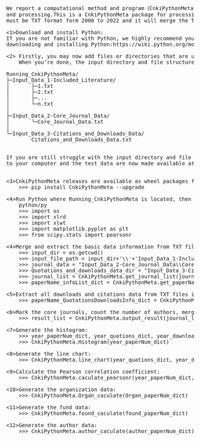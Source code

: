 <pre> 
We report a computational method and program（CnkiPythonMeta）based on the Python programming language for basic data analysis 
and processing.This is a CnkiPythonMeta package for processing data from CNKI(https://www.cnki.net/),which the input file 
must be TXT format form 2000 to 2022 and it will merge the TXT files into the single EXCEL file as basic data for further analysis.

<1>Download and install Python:
If you are not familiar with Python, we highly recommend you to browse the Python official website for 
downloading and installing Python:https://wiki.python.org/moin/BeginnersGuide/Download.

<2> Firstly, you may now add files or directories that are used to prepare the input directory and file for running CnkiPythonMeta.  
    When you’re done, the input directory and file structure will look like this:
   
Running_CnkiPythonMeta/  
├─Input_Data_1-Included_Literature/
│       ├─1.txt  
│       ├─2.txt  
│       ├─...  
│       └─n.txt  
│      
├─Input_Data_2-Core_Journal_Data/  
│       └─Core_Journal_Data.txt  
│      
└─Input_Data_3-Citations_and_Downloads_Data/
        Citations_and_Downloads_Data.txt


If you are still struggle with the input directory and file structure, you could directly copy the test data 
to your computer and the test data are now made available at:https://github.com/CnkiPythonMeta/CnkiPythonMeta/tree/main/test.


<3>CnkiPythonMeta releases are available as wheel packages for Windows and Linux on PyPI. Install it using pip:  
 	>>> pip install CnkiPythonMeta --upgrade  
	
<4>Run Python where Running_CnkiPythonMeta is located, then import python packages:  
	python/py  
	>>> import os  
	>>> import xlrd  
	>>> import xlwt  
	>>> import matplotlib.pyplot as plt  
	>>> from scipy.stats import pearsonr  	

<4>Merge and extract the basic data information from TXT files into a single EXEL file and output duplicate data:  
	>>> input_dir = os.getcwd()  
	>>> input_file_path = input_dir+'\\'+'Input_Data_1-Included_Literature\\'  
	>>> journal_data = "Input_Data_2-Core_Journal_Data\\Core_Journal_Data.txt"  
	>>> Quotations_and_downloads_data_dir = "Input_Data_3-Citations_and_Downloads_Data"  
	>>> journal_list = CnkiPythonMeta.get_journal_list(journal_data)  
	>>> paperName_infoList_dict = CnkiPythonMeta.get_paperName_infoList_dict(input_file_path)  
	
<5>Extract all downloads and citations data from TXT files into a single EXEL file:  
    >>> paperName_QuotationsDownloadsInfo_dict = CnkiPythonMeta.get_paperName_QuotationsDownloadsInfo_dict(Quotations_and_downloads_data_dir)  

<6>Mark the core journals, count the number of authors, merge all citations and downloads data:  
    >>> result_list = CnkiPythonMeta.output_result(journal_list, paperName_infoList_dict, paperName_QuotationsDownloadsInfo_dict)  
	
<7>Generate the histogram:  
	>>> year_paperNum_dict, year_quations_dict, year_downloads_dict, Organ_paperNum_dict, found_paperNum_dict, author_paperNum_dict = CnkiPythonMeta.get_year_paperNum_dict(result_list)  
	>>> CnkiPythonMeta.Histogram(year_paperNum_dict)  
	
<8>Generate the line chart:  
	>>> CnkiPythonMeta.line_chart(year_quations_dict, year_downloads_dict)  
  
<9>Calculate the Pearson correlation coefficient:  
	>>> CnkiPythonMeta.caculate_pearsonr(year_paperNum_dict, year_quations_dict, year_downloads_dict)  
	
<10>Generate the organization data:  
	>>> CnkiPythonMeta.Organ_caculate(Organ_paperNum_dict)  
	
<11>Generate the fund data:  
	>>> CnkiPythonMeta.found_caculate(found_paperNum_dict)  

<12>Generate the author data:  
	>>> CnkiPythonMeta.author_caculate(author_paperNum_dict)  
	
<pre> 	
	
